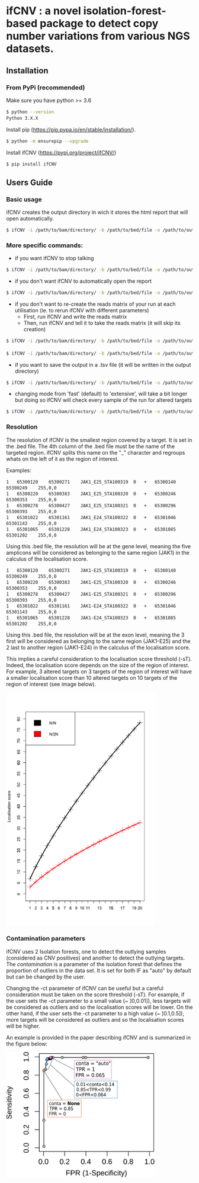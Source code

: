 # ifCNV : a novel isolation-forest-based package to detect copy number variations from various NGS datasets.

## Installation

### From PyPi (recommended)

Make sure you have python >= 3.6

```sh
$ python --version
Python 3.X.X
```

Install pip (https://pip.pypa.io/en/stable/installation/).

```sh
$ python -m ensurepip --upgrade
```

Install ifCNV (https://pypi.org/project/ifCNV/)

```sh
$ pip install ifCNV
```

## Users Guide

### Basic usage

ifCNV creates the output directory in wich it stores the html report that will open automatically.

```sh
$ ifCNV -i /path/to/bam/directory/ -b /path/to/bed/file -o /path/to/output/directory/
```

### More specific commands:

- if you want ifCNV to stop talking
```sh
$ ifCNV -i /path/to/bam/directory/ -b /path/to/bed/file -o /path/to/output/directory/ -v ''
```
- if you don't want ifCNV to automatically open the report
```sh
$ ifCNV -i /path/to/bam/directory/ -b /path/to/bed/file -o /path/to/output/directory/ -a ''
```
- if you don't want to re-create the reads matrix of your run at each utilisation (ie. to rerun ifCNV with different parameters)
  - First, run ifCNV and write the reads matrix
  - Then, run ifCNV and tell it to take the reads matrix (it will skip its creation)

```sh
$ ifCNV -i /path/to/bam/directory/ -b /path/to/bed/file -o /path/to/output/directory/ -rm /path/to/readsMatrix/file

$ ifCNV -i /path/to/bam/directory/ -b /path/to/bed/file -o /path/to/output/directory/ -s /path/to/readsMatrix/file
```
- if you want to save the output in a .tsv file (it will be written in the output directory)
```sh
$ ifCNV -i /path/to/bam/directory/ -b /path/to/bed/file -o /path/to/output/directory/ -sv True
```
- changing mode from 'fast' (default) to 'extensive', will take a bit longer but doing so ifCNV will check every sample of the run for altered targets
```sh
$ ifCNV -i /path/to/bam/directory/ -b /path/to/bed/file -o /path/to/output/directory/ -m 'extensive'
```

### Resolution

The resolution of ifCNV is the smallest region covered by a target. It is set in the .bed file. The 4th column of the .bed file must be the name of the targeted region. ifCNV splits this name on the "\_" character and regroups whats on the left of it as the region of interest. 

Examples:
```
1	65300120	65300271	JAK1_E25_STA100319	0	+	65300140	65300249	255,0,0
1	65300220	65300383	JAK1_E25_STA100320	0	+	65300246	65300353	255,0,0
1	65300278	65300427	JAK1_E25_STA100321	0	+	65300296	65300393	255,0,0
1	65301022	65301161	JAK1_E24_STA100322	0	+	65301046	65301143	255,0,0
1	65301065	65301228	JAK1_E24_STA100323	0	+	65301085	65301202	255,0,0
```
Using this .bed file, the resolution will be at the gene level, meaning the five amplicons will be considered as belonging to the same region (JAK1) in the calculus of the localisation score.

```
1	65300120	65300271	JAK1-E25_STA100319	0	+	65300140	65300249	255,0,0
1	65300220	65300383	JAK1-E25_STA100320	0	+	65300246	65300353	255,0,0
1	65300278	65300427	JAK1-E25_STA100321	0	+	65300296	65300393	255,0,0
1	65301022	65301161	JAK1-E24_STA100322	0	+	65301046	65301143	255,0,0
1	65301065	65301228	JAK1-E24_STA100323	0	+	65301085	65301202	255,0,0
```
Using this .bed file, the resolution will be at the exon level, meaning the 3 first will be considered as belonging to the same region (JAK1-E25) and the 2 last to another region (JAK1-E24) in the calculus of the localisation score.

This implies a careful consideration to the localisation score threshold (-sT). Indeed, the localisation score depends on the size of the region of interest. For example, 3 altered targets on 3 targets of the region of interest will have a smaller localisation score than 10 altered targets on 10 targets of the region of interest (see image below).

<img src="score_plot.png" alt="drawing" width="400"/>

### Contamination parameters

ifCNV uses 2 Isolation forests, one to detect the outlying samples (considered as CNV positives) and another to detect the outlying targets. The _contamination_ is a parameter of the isolation forest that defines the proportion of outliers in the data set. It is set for both IF as "auto" by default but can be changed by the user. 

Changing the -ct parameter of ifCNV can be useful but a careful consideration must be taken on the score threshold (-sT). For example, if the user sets the -ct parameter to a small value (\~ \]0,0.01\]), less targets will be considered as outliers and so the localisation scores will be lower. On the other hand, if the user sets the -ct parameter to a high value (\~ \]0.1,0.5\]), more targets will be considered as outliers and so the localisation scores will be higher.

An example is provided in the paper describing ifCNV and is summarized in the figure below:

<img src="figure_5.jpg" alt="drawing" width="400"/>


